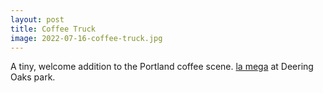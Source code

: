 ```yaml
---
layout: post
title: Coffee Truck
image: 2022-07-16-coffee-truck.jpg
---
```


A tiny, welcome addition to the Portland coffee scene. [la mega](https://www.instagram.com/cafelamega/) at Deering
Oaks park.
